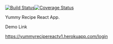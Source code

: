 [![Build Status](https://travis-ci.org/silverjimmy/YummyRecipeReact.svg?branch=master)](https://travis-ci.org/silverjimmy/YummyRecipeReact)[![Coverage Status](https://coveralls.io/repos/github/silverjimmy/YummyRecipeReact/badge.svg?branch=master)](https://coveralls.io/github/silverjimmy/YummyRecipeReact?branch=master)

Yummy Recipe React App.

Demo Link

https://yummyrecipereactv1.herokuapp.com/login
